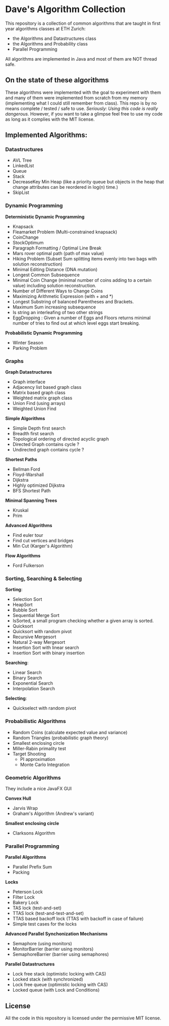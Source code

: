 # Dave's Algorithm Collection

This repository is a collection of common algorithms that are taught in first year algorithms classes at ETH Zurich:

- the Algorithms and Datastructures class
- the Algorithms and Probability class
- Parallel Programming

All algorithms are implemented in Java and most of them are NOT thread safe.

## On the state of these algorithms
These algorithms were implemented with the goal to experiment with them and many of them were implemented from scratch from my memory (implementing what I could still remember from class). This repo is by no means complete / tested / safe to use.
*Seriously: Using this code is really dangerous.* 
However, if you want to take a glimpse feel free to use my code as long as it complies with the MIT license.


## Implemented Algorithms:

### Datastructures

 - AVL Tree
 - LinkedList
 - Queue
 - Stack
 - DecreaseKey Min Heap (like a priority queue but objects in the heap that change attributes can be reordered in log(n) time.)
 - SkipList

### Dynamic Programming

**Deterministic Dynamic Programming**

- Knapsack
- Fleamarket Problem (Multi-constrained knapsack)
- CoinChange
- StockOptimum
- Paragraph Formatting / Optimal Line Break
- Mars rover optimal path (path of max value)
- Hiking Problem (Subset Sum splitting items evenly into two bags with solution reconstruction)
- Minimal Editing Distance (DNA mutation)
- Longest Common Subsequence
- Minimal Coin Change (minimal number of coins adding to a certain value) including solution reconstruction.
- Number of Different Ways to Change Coins 
- Maximizing Arithmetic Expression (with + and *)
- Longest Substring of balanced Parentheses and Brackets.
- Maximum Sum increasing subsequence
- Is string an interleafing of two other strings
- EggDropping : Given a number of Eggs and Floors returns minimal number of tries to find out at which level eggs start breaking.

**Probabilistic Dynamic Programming**

- Winter Season
- Parking Problem

### Graphs

**Graph Datastructures**

- Graph interface
- Adjacency list based graph class
- Matrix based graph class
- Weighted matrix graph class
- Union Find (using arrays)
- Weighted Union Find

**Simple Algorithms**

- Simple Depth first search
- Breadth first search
- Topological ordering of directed acyclic graph
- Directed Graph contains cycle ?
- Undirected graph contains cycle ?

**Shortest Paths**

- Bellman Ford
- Floyd-Warshall
- Dijkstra
- Highly optimized Dijkstra
- BFS Shortest Path

**Minimal Spanning Trees**

- Kruskal
- Prim

**Advanced Algorithms**

- Find euler tour
- Find cut vertices and bridges
- Min Cut (Karger's Algorithm)

**Flow Algorithms**

- Ford Fulkerson


### Sorting, Searching & Selecting

**Sorting**:

- Selection Sort
- HeapSort
- Bubble Sort
- Sequential Merge Sort
- IsSorted, a small program checking whether a given array is sorted.
- Quicksort
- Quicksort with random pivot
- Recursive Mergesort
- Natural 2-way Mergesort
- Insertion Sort with linear search
- Insertion Sort with binary insertion

**Searching**:

- Linear Search
- Binary Search
- Exponential Search
- Interpolation Search

**Selecting**:

- Quickselect with random pivot


### Probabilistic Algorithms

- Random Coins (calculate expected value and variance)
- Random Triangles (probabilistic graph theory)
- Smallest enclosing circle
- Miller-Rabin primality test
- Target Shooting
	- PI approximation
	- Monte Carlo Integration


### Geometric Algorithms
They include a nice JavaFX GUI

**Convex Hull**

- Jarvis Wrap
- Graham's Algorithm (Andrew's variant)

**Smallest enclosing circle**

- Clarksons Algorithm

### Parallel Programming

**Parallel Algorithms**

- Parallel Prefix Sum
- Packing

**Locks**

- Peterson Lock
- Filter Lock
- Bakery Lock
- TAS lock (test-and-set)
- TTAS lock (test-and-test-and-set)
- TTAS based backoff lock  (TTAS with backoff in case of failure)
- Simple test cases for the locks

**Advanced Parallel Synchonization Mechanisms**

- Semaphore (using monitors)
- MonitorBarrier (barrier using monitors)
- SemaphoreBarrier (barrier using semaphores)

**Parallel Datastructures**

- Lock free stack (optimistic locking with CAS)
- Locked stack (with synchronized)
- Lock free queue (optimistic locking with CAS)
- Locked queue (with Lock and Conditions)



## License
All the code in this repository is licensed under the permissive MIT license.

